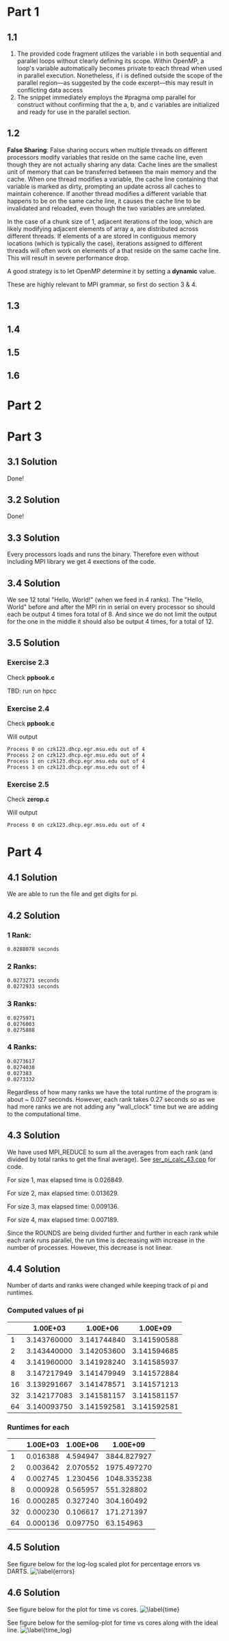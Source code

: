 # Part 1 

## 1.1
1. The provided code fragment utilizes the variable i in both sequential and parallel loops without clearly defining its scope. Within OpenMP, a loop's variable automatically becomes private to each thread when used in parallel execution. Nonetheless, if i is defined outside the scope of the parallel region—as suggested by the code excerpt—this may result in conflicting data access
2. The snippet immediately employs the #pragma omp parallel for construct without confirming that the a, b, and c variables are initialized and ready for use in the parallel section.

## 1.2
**False Sharing**: False sharing occurs when multiple threads on different processors modify variables that reside on the same cache line, even though they are not actually sharing any data. Cache lines are the smallest unit of memory that can be transferred between the main memory and the cache. When one thread modifies a variable, the cache line containing that variable is marked as dirty, prompting an update across all caches to maintain coherence. If another thread modifies a different variable that happens to be on the same cache line, it causes the cache line to be invalidated and reloaded, even though the two variables are unrelated.

In the case of a chunk size of 1, adjacent iterations of the loop, which are likely modifying adjacent elements of array a, are distributed across different threads. If elements of a are stored in contiguous memory locations (which is typically the case), iterations assigned to different threads will often work on elements of a that reside on the same cache line. This will result in severe performance drop.

A good strategy is to let OpenMP determine it by setting a **dynamic** value.

These are highly relevant to MPI grammar, so first do section 3 & 4.

## 1.3

## 1.4

## 1.5


## 1.6 


# Part 2

# Part 3

## 3.1 Solution

Done!

## 3.2 Solution 

Done!

## 3.3 Solution

Every processors loads and runs the binary. Therefore even without including MPI library we get 4 exections of the code. 

## 3.4 Solution

We see 12 total "Hello, World!" (when we feed in 4 ranks). The "Hello, World" before and after the MPI rin in serial on every processor so should each be output 4 times fora total of 8. And since we do not limit the output for the one in the middle it should also be output 4 times, for a total of 12.   

## 3.5 Solution

### Exercise 2.3

Check **ppbook.c**

TBD: run on hpcc

### Exercise 2.4

Check **ppbook.c**

Will output
```
Process 0 on czk123.dhcp.egr.msu.edu out of 4
Process 2 on czk123.dhcp.egr.msu.edu out of 4
Process 1 on czk123.dhcp.egr.msu.edu out of 4
Process 3 on czk123.dhcp.egr.msu.edu out of 4
```

### Exercise 2.5

Check **zerop.c**

Will output
```
Process 0 on czk123.dhcp.egr.msu.edu out of 4
```

# Part 4

## 4.1 Solution

We are able to run the file and get digits for pi.  

## 4.2 Solution 

### 1 Rank: 
    0.0288078 seconds 
    
### 2 Ranks: 
    0.0273271 seconds
    0.0272933 seconds
    
### 3 Ranks: 
    0.0275971
    0.0276003
    0.0275888
    
### 4 Ranks: 
    0.0273617
    0.0274038
    0.027383
    0.0273332
    
Regardless of how many ranks we have the total runtime of the program is about ~ 0.027 seconds. However, each rank takes 0.27 seconds so as we had more ranks we are not adding any "wall_clock" time but we are adding to the computational time. 

## 4.3 Solution 
We have used MPI_REDUCE to sum all the averages from each rank (and divided by total ranks to get the final average). See [ser_pi_calc_43.cpp](./ser_pi_calc_43.cpp) for code. 

For size 1, max elapsed time is 0.026849.

For size 2, max elapsed time: 0.013629.

For size 3, max elapsed time: 0.009136.

For size 4, max elapsed time: 0.007189.

Since the ROUNDS are being divided further and further in each rank while each rank runs parallel, the run time is decreasing with increase in the number of processes. However, this decrease is not linear.

## 4.4 Solution
Number of darts and ranks were changed while keeping track of pi and runtimes. 

### Computed values of pi
|    | 1.00E+03    | 1.00E+06    | 1.00E+09    |
| -- | ----------- | ----------- | ----------- |
| 1  | 3.143760000 | 3.141744840 | 3.141590588 |
| 2  | 3.143440000 | 3.142053600 | 3.141594685 |
| 4  | 3.141960000 | 3.141928240 | 3.141585937 |
| 8  | 3.147217949 | 3.141479949 | 3.141572884 |
| 16 | 3.139291667 | 3.141478571 | 3.141571213 |
| 32 | 3.142177083 | 3.141581157 | 3.141581157 |
| 64 | 3.140093750 | 3.141592581 | 3.141592581 |

### Runtimes for each
|    | 1.00E+03 | 1.00E+06 | 1.00E+09    |
| -- | -------- | -------- | ----------- |
| 1  | 0.016388 | 4.594947 | 3844.827927 |
| 2  | 0.003642 | 2.070552 | 1975.497270 |
| 4  | 0.002745 | 1.230456 | 1048.335238 |
| 8  | 0.000928 | 0.565957 | 551.328802  |
| 16 | 0.000285 | 0.327240 | 304.160492  |
| 32 | 0.000230 | 0.106617 | 171.271397  |
| 64 | 0.000136 | 0.097750 | 63.154963   |

## 4.5 Solution
See figure below for the log-log scaled plot for percentage errors vs DARTS.
![\label{errors}](error.png)

## 4.6 Solution
See figure below for the plot for time vs cores.
![\label{time}](time_normal.png)

See figure below for the semilog-plot for time vs cores along with the ideal line.
![\label{time_log}](time_log_ideal.png)

